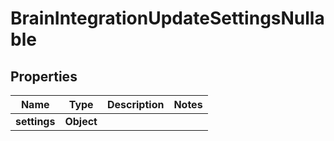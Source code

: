 

# BrainIntegrationUpdateSettingsNullable


## Properties

| Name | Type | Description | Notes |
|------------ | ------------- | ------------- | -------------|
|**settings** | **Object** |  |  |



